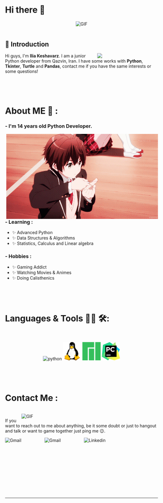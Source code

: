 # Hi there 👋

<div align="center">
<img hight="300" width="500" alt="GIF" align="center" src="https://github.com/Xx-Ashutosh-xX/Xx-Ashutosh-xX/blob/master/assets/208593.gif">
</div>

</br>

## 👋 Introduction

<!--https://user-images.githubusercontent.com/5713670/87202985-820dcb80-c2b6-11ea-9f56-7ec461c497c3.gif-->
<img align='right' src='https://octodex.github.com/images/hula_loop_octodex03.gif' width='200'>


Hi guys, I'm **Ilia Keshavarz**. I am a junior Python developer from Qazvin, Iran. 
I have some works with **Python**, **Tkinter**, **Turtle** and **Pandas**, contact me if you have the same interests or some questions!

<br><br><br>

# About ME 💬 :

### - I'm 14 years old Python Developer.

<img hight="400" width="500" alt="GIF" align="right" src="icons/35467.gif">

### - Learning :
- ✨ Advanced Python
- ✨ Data Structures & Algorithms
- ✨ Statistics, Calculus and Linear algebra

### - Hobbies : 
- ✨ Gaming Addict
- ✨ Watching Movies & Animes
- ✨ Doing Calisthenics

</br>
</br>
</br>



# Languages & Tools 👨‍💻 🛠:
</br>

<p align="center">

<!-- For more icons please follow  https://github.com/MikeCodesDotNET/ColoredBadges -->
<img src="icons/python icon.ico" alt="python" width="60" hight="50">
<img src="icons/linux.png" alt="linux" width="60" hight="50">
<img src="icons/manjaro-icon-2048x2048-v1i92etv.png" alt="manjaro" width="60" hight="50">
<img src="icons/PyCharm_Icon.svg.png" alt="pycharm" width="60" hight="50">
</p>
</br>
</br>
</br>



# Contact Me :

<p>
 </br>


<img hight="320" width="450" align="right" alt="GIF" src="https://github.com/Xx-Ashutosh-xX/Xx-Ashutosh-xX/blob/master/assets/93195.gif">


If you want to reach out to me about anything, be it some doubt or just to hangout and talk or want to game together just ping me 😉.

<a href="mailto:ashutosh.saxena.2001@gmail.com">
 <img align="left" alt="Gmail" width="130" hight="100" src="https://github.com/Xx-Ashutosh-xX/Xx-Ashutosh-xX/blob/master/assets/icons/gmail.png" />
</a>
<a href="https://t.me/ilx2323">
 <img align="left" alt="Gmail" width="130" hight="100" src="https://github.com/Xx-Ashutosh-xX/Xx-Ashutosh-xX/blob/master/assets/icons/telegram.png" />
</a>
<a href="https://www.linkedin.com/in/ashutosh-saxena-7b326817b/">
  <img align="left" alt="Linkedin" width="130" hight="100" src="https://github.com/Xx-Ashutosh-xX/Xx-Ashutosh-xX/blob/master/assets/icons/linkedin.png" />
</br>
</br>
</br>
</a>
 </p>
 

</br>
</br>
</br>
</br>
</br>
</br>
</br>


*************
